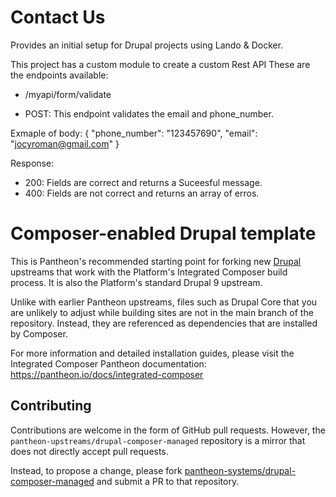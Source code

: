 # Contact Us
Provides an initial setup for Drupal projects using Lando & Docker.

This project has a custom module to create a custom Rest API
These are the endpoints available:

* /myapi/form/validate
 - POST: This endpoint validates the email and phone_number.

 Exmaple of body: 
 {
    "phone_number": "123457690",
    "email": "jocyroman@gmail.com"
}

Response:
- 200: Fields are correct and returns a Suceesful message.
- 400: Fields are not correct and returns an array of erros.


# Composer-enabled Drupal template

This is Pantheon's recommended starting point for forking new [Drupal](https://www.drupal.org/) upstreams
that work with the Platform's Integrated Composer build process. It is also the
Platform's standard Drupal 9 upstream.

Unlike with earlier Pantheon upstreams, files such as Drupal Core that you are
unlikely to adjust while building sites are not in the main branch of the 
repository. Instead, they are referenced as dependencies that are installed by
Composer.

For more information and detailed installation guides, please visit the
Integrated Composer Pantheon documentation: https://pantheon.io/docs/integrated-composer

## Contributing

Contributions are welcome in the form of GitHub pull requests. However, the
`pantheon-upstreams/drupal-composer-managed` repository is a mirror that does not
directly accept pull requests.

Instead, to propose a change, please fork [pantheon-systems/drupal-composer-managed](https://github.com/pantheon-systems/drupal-composer-managed)
and submit a PR to that repository.
